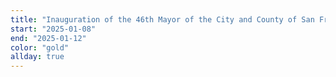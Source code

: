 ```yaml
---
title: "Inauguration of the 46th Mayor of the City and County of San Francisco, Mayor Daniel Lurie. - gold"
start: "2025-01-08"
end: "2025-01-12"
color: "gold"
allday: true
---
```


